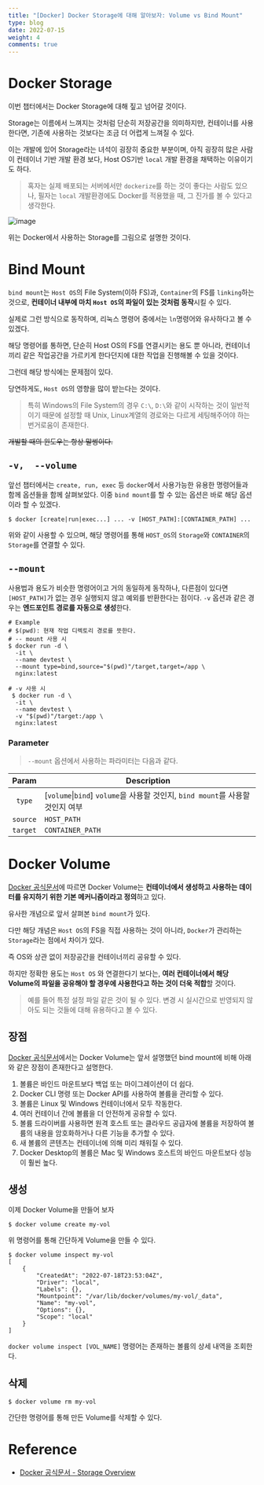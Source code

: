 ```yaml
---
title: "[Docker] Docker Storage에 대해 알아보자: Volume vs Bind Mount"
type: blog
date: 2022-07-15
weight: 4
comments: true
---
```

# Docker Storage
이번 챕터에서는 Docker Storage에 대해 짚고 넘어갈 것이다.

Storage는 이름에서 느껴지는 것처럼 단순히 저장공간을 의미하지만, 컨테이너를 사용한다면, 기존에 사용하는 것보다는 조금 더 어렵게 느껴질 수 있다.

이는 개발에 있어 Storage라는 녀석이 굉장히 중요한 부분이며, 아직 굉장히 많은 사람이 컨테이너 기반 개발 환경 보다, Host OS기반 `local` 개발 환경을 채택하는 이유이기도 하다.
> 혹자는 실제 배포되는 서버에서만 `dockerize`를 하는 것이 좋다는 사람도 있으나, 필자는 `local` 개발환경에도 Docker를 적용했을 때, 그 진가를 볼 수 있다고 생각한다.

![image](https://user-images.githubusercontent.com/59782504/179159615-2387ae9e-5beb-40c2-8b9d-f2bfed8d9a12.png)

위는 Docker에서 사용하는 Storage를 그림으로 설명한 것이다.

# Bind Mount
`bind mount`는 `Host OS`의 File System(이하 FS)과, `Container`의 FS를 `linking`하는 것으로, **컨테이너 내부에 마치 `Host OS`의 파일이 있는 것처럼 동작**시킬 수 있다.

실제로 그런 방식으로 동작하며, 리눅스 명령어 중에서는 `ln`명령어와 유사하다고 볼 수 있겠다.

해당 명령어를 통하면, 단순히 Host OS의 FS를 연결시키는 용도 뿐 아니라, 컨테이너 끼리 같은 작업공간을 가르키게 한다던지에 대한 작업을 진행해볼 수 있을 것이다.

그런데 해당 방식에는 문제점이 있다.

당연하게도, `Host OS`의 영향을 많이 받는다는 것이다.
> 특히 Windows의 File System의 경우 `C:\`, `D:\`와 같이 시작하는 것이 일반적이기 때문에 설정할 때 Unix, Linux계열의 경로와는 다르게 세팅해주어야 하는 번거로움이 존재한다.

~~개발할 때의 윈도우는 항상 말썽이다.~~

## `-v,  --volume`
앞선 챕터에서는 `create, run, exec` 등 `docker`에서 사용가능한 유용한 명령어들과 함께 옵션들을 함께 살펴보았다.
이중 `bind mount`를 할 수 있는 옵션은 바로 해당 옵션이라 할 수 있겠다.

```shell
$ docker [create|run|exec...] ... -v [HOST_PATH]:[CONTAINER_PATH] ...
```
위와 같이 사용할 수 있으며, 해당 명령어를 통해 `HOST_OS`의 `Storage`와 `CONTAINER`의 `Storage`를 연결할 수 있다.

## `--mount`
사용법과 용도가 비슷한 명령어이고 거의 동일하게 동작하나, 다른점이 있다면 `[HOST_PATH]`가 없는 경우 실행되지 않고 예외를 반환한다는 점이다.
`-v` 옵션과 같은 경우는 **엔드포인트 경로를 자동으로 생성**한다.
```shell
# Example
# $(pwd): 현재 작업 디렉토리 경로를 뜻한다.
# -- mount 사용 시
$ docker run -d \
  -it \
  --name devtest \
  --mount type=bind,source="$(pwd)"/target,target=/app \
  nginx:latest
  
# -v 사용 시
 $ docker run -d \
  -it \
  --name devtest \
  -v "$(pwd)"/target:/app \
  nginx:latest
```
### Parameter
> `--mount` 옵션에서 사용하는 파라미터는 다음과 같다.

|Param|Description|
|:-------:|--------------------------------------|
|`type`|\[`volume`\|`bind`\] `volume`을 사용할 것인지, `bind mount`를 사용할 것인지 여부|
|`source`|`HOST_PATH`|
|`target`|`CONTAINER_PATH`|

# Docker Volume
[Docker 공식문서](https://docs.docker.com/storage/volumes/)에 따르면 Docker Volume는 **컨테이너에서 생성하고 사용하는 데이터를 유지하기 위한 기본 메커니즘이라고 정의**하고 있다.

유사한 개념으로 앞서 살펴본 `bind mount`가 있다.

다만 해당 개념은 `Host OS`의 FS을 직접 사용하는 것이 아니라, `Docker`가 관리하는 `Storage`라는 점에서 차이가 있다.

즉 OS와 상관 없이 저장공간을 컨테이너끼리 공유할 수 있다.

하지만 정확한 용도는 `Host OS` 와 연결한다기 보다는, **여러 컨테이너에서 해당 Volume의 파일을 공유해야 할 경우에 사용한다고 하는 것이 더욱 적합**할 것이다.
> 예를 들어 특정 설정 파일 같은 것이 될 수 있다. 변경 시 실시간으로 반영되지 않아도 되는 것들에 대해 유용하다고 볼 수 있다.

## 장점
[Docker 공식문서](https://docs.docker.com/storage/volumes/)에서는 Docker Volume는 앞서 설명했던 bind mount에 비해 아래와 같은 장점이 존재한다고 설명한다.

1. 볼륨은 바인드 마운트보다 백업 또는 마이그레이션이 더 쉽다.
2. Docker CLI 명령 또는 Docker API를 사용하여 볼륨을 관리할 수 있다.
3. 볼륨은 Linux 및 Windows 컨테이너에서 모두 작동한다.
4. 여러 컨테이너 간에 볼륨을 더 안전하게 공유할 수 있다.
5. 볼륨 드라이버를 사용하면 원격 호스트 또는 클라우드 공급자에 볼륨을 저장하여 볼륨의 내용을 암호화하거나 다른 기능을 추가할 수 있다.
6. 새 볼륨의 콘텐츠는 컨테이너에 의해 미리 채워질 수 있다.
7. Docker Desktop의 볼륨은 Mac 및 Windows 호스트의 바인드 마운트보다 성능이 훨씬 높다.

## 생성

이제 Docker Volume을 만들어 보자
```shell
$ docker volume create my-vol
```
위 명령어를 통해 간단하게 Volume을 만들 수 있다.
```shell
$ docker volume inspect my-vol
[
    {
        "CreatedAt": "2022-07-18T23:53:04Z",
        "Driver": "local",
        "Labels": {},
        "Mountpoint": "/var/lib/docker/volumes/my-vol/_data",
        "Name": "my-vol",
        "Options": {},
        "Scope": "local"
    }
]
```
`docker volume inspect [VOL_NAME]` 명령어는 존재하는 볼륨의 상세 내역을 조회한다.
## 삭제
```shell
$ docker volume rm my-vol
```
간단한 명령어를 통해 만든 Volume를 삭제할 수 있다.
# Reference
* [Docker 공식문서 - Storage Overview](https://docs.docker.com/storage/)